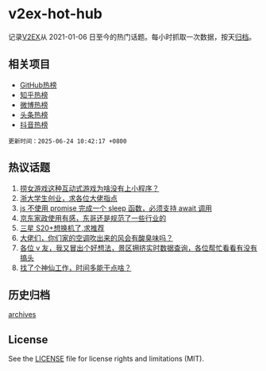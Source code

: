 # v2ex-hot-hub

 记录[V2EX](https://www.v2ex.com/)从 2021-01-06 日至今的热门话题。每小时抓取一次数据，按天[归档](archives)。
 
 ## 相关项目

- [GitHub热榜](https://github.com/snaildev/github-hot-hub)
- [知乎热榜](https://github.com/snaildev/zhihu-hot-hub)
- [微博热榜](https://github.com/snaildev/weibo-hot-hub)
- [头条热榜](https://github.com/snaildev/toutiao-hot-hub)
- [抖音热榜](https://github.com/snaildev/douyin-hot-hub)


 `更新时间：2025-06-24 10:42:17 +0800`

## 热议话题

1. [捞女游戏这种互动式游戏为啥没有上小程序？](https://www.v2ex.com/t/1140394)
1. [浙大学生创业，求各位大佬指点](https://www.v2ex.com/t/1140377)
1. [js 不使用 promise 完成一个 sleep 函数，必须支持 await 调用](https://www.v2ex.com/t/1140531)
1. [京东家政使用有感，东哥还是规范了一些行业的](https://www.v2ex.com/t/1140392)
1. [三星 S20+想换机了,求推荐](https://www.v2ex.com/t/1140381)
1. [大佬们，你们家的空调吹出来的风会有酸臭味吗？](https://www.v2ex.com/t/1140404)
1. [各位 v 友，我又冒出个好想法，景区拥挤实时数据查询，各位帮忙看看有没有搞头](https://www.v2ex.com/t/1140405)
1. [找了个神仙工作，时间多能干点啥？](https://www.v2ex.com/t/1140565)

## 历史归档

[archives](archives)

## License

See the [LICENSE](LICENSE) file for license rights and limitations (MIT).

